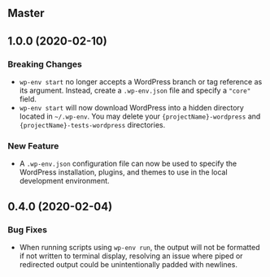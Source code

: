 ## Master

## 1.0.0 (2020-02-10)

### Breaking Changes

- `wp-env start` no longer accepts a WordPress branch or tag reference as its argument. Instead, create a `.wp-env.json` file and specify a `"core"` field.
- `wp-env start` will now download WordPress into a hidden directory located in `~/.wp-env`. You may delete your `{projectName}-wordpress` and `{projectName}-tests-wordpress` directories.

### New Feature

- A `.wp-env.json` configuration file can now be used to specify the WordPress installation, plugins, and themes to use in the local development environment.

## 0.4.0 (2020-02-04)

### Bug Fixes

- When running scripts using `wp-env run`, the output will not be formatted if not written to terminal display, resolving an issue where piped or redirected output could be unintentionally padded with newlines.
